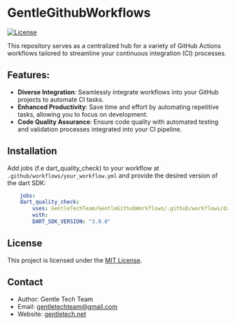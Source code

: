 # GentleGithubWorkflows
[![License](https://img.shields.io/badge/license-MIT-blue.svg)](LICENSE)

This repository serves as a centralized hub for a variety of GitHub Actions workflows tailored to streamline your continuous integration (CI) processes.

## Features:

- **Diverse Integration**: Seamlessly integrate workflows into your GitHub projects to automate CI tasks.
- **Enhanced Productivity**: Save time and effort by automating repetitive tasks, allowing you to focus on development.
- **Code Quality Assurance**: Ensure code quality with automated testing and validation processes integrated into your CI pipeline.

## Installation

Add jobs (f.e dart_quality_check) to your workflow at `.github/workflows/your_workflow.yml` and provide the desired version of the dart SDK:

```yaml
    jobs:
    dart_quality_check:
        uses: GentleTechTeam/GentleGithubWorkflows/.github/workflows/dart_quality_check.yml@main
        with:
        DART_SDK_VERSION: "3.0.0"
```


## License

This project is licensed under the [MIT License](LICENSE).

## Contact

- Author: Gentle Tech Team
- Email: gentletechteam@gmail.com
- Website: [gentletech.net](gentletech.net)






